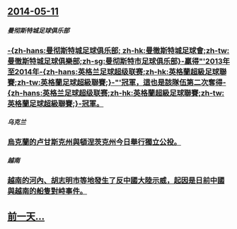 ## [2014-05-11](/zh/news/2014/05/11/index.md)

##### 曼彻斯特城足球俱乐部
### [ -{zh-hans:曼彻斯特城足球俱乐部; zh-hk:曼徹斯特城足球會;zh-tw:曼徹斯特城足球俱樂部;zh-sg:曼彻斯特市足球俱乐部}-贏得"'2013年至2014年-{zh-hans:英格兰足球超级联赛;zh-hk:英格蘭超級足球聯賽;zh-tw:英格蘭足球超級聯賽;}-"'冠軍，這也是該隊伍第二次奪得-{zh-hans:英格兰足球超级联赛;zh-hk:英格蘭超級足球聯賽;zh-tw:英格蘭足球超級聯賽;}-冠軍。 ](/zh/news/2014/05/11/zh-hans-曼彻斯特城足球俱乐部-zh-hk-曼徹斯特城足球會-zh-tw-曼徹斯特城足球俱樂部-zh-sg.md)
##### 乌克兰
### [ 烏克蘭的卢甘斯克州與頓涅茨克州今日舉行獨立公投。](/zh/news/2014/05/11/烏克蘭的卢甘斯克州與頓涅茨克州今日舉行獨立公投.md)
##### 越南
### [ 越南的河內、胡志明市等地發生了反中國大陸示威，起因是日前中國與越南的船隻對峙事件。](/zh/news/2014/05/11/越南的河內-胡志明市等地發生了反中國大陸示威-起因是日前中國與越南的船隻對峙事件.md)
## [前一天...](/zh/news/2014/05/10/index.md)

